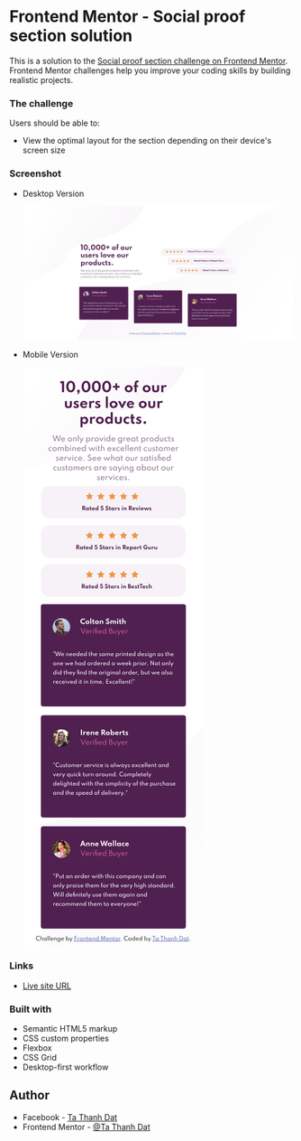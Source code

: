 # Frontend Mentor - Social proof section solution

This is a solution to the [Social proof section challenge on Frontend Mentor](https://www.frontendmentor.io/challenges/social-proof-section-6e0qTv_bA). Frontend Mentor challenges help you improve your coding skills by building realistic projects.

### The challenge

Users should be able to:

-   View the optimal layout for the section depending on their device's screen size

### Screenshot
- Desktop Version

  ![](./Desktop-screenshot.png)
  
- Mobile Version

  ![](./Mobile-screenshot.png)

### Links

-   [Live site URL](https://tathanhdat.github.io/social-proof-section/)

### Built with

-   Semantic HTML5 markup
-   CSS custom properties
-   Flexbox
-   CSS Grid
-   Desktop-first workflow

## Author

-   Facebook - [Ta Thanh Dat](https://www.facebook.com/tathanh.dat.5/)
-   Frontend Mentor - [@Ta Thanh Dat](https://www.frontendmentor.io/profile/tathanhdat)
